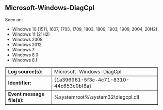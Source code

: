 ## Microsoft-Windows-DiagCpl

Seen on:
* Windows 10 (1511, 1607, 1703, 1709, 1803, 1809, 1903, 1909, 2004, 20H2)
* Windows 11 (21H2)
* Windows 2008
* Windows 2012
* Windows 7
* Windows 8.0
* Windows 8.1

<table border="1" class="docutils">
  <tbody>
    <tr>
      <td><b>Log source(s):</b></td>
      <td>Microsoft-Windows-DiagCpl</td>
    </tr>
    <tr>
      <td><b>Identifier:</b></td>
      <td>{1a396961-5f3c-4c71-8310-44c653c0bf8a}</td>
    </tr>
    <tr>
      <td><b>Event message file(s):</b></td>
      <td>%systemroot%\system32\diagcpl.dll</td>
    </tr>
  </tbody>
</table>

&nbsp;

